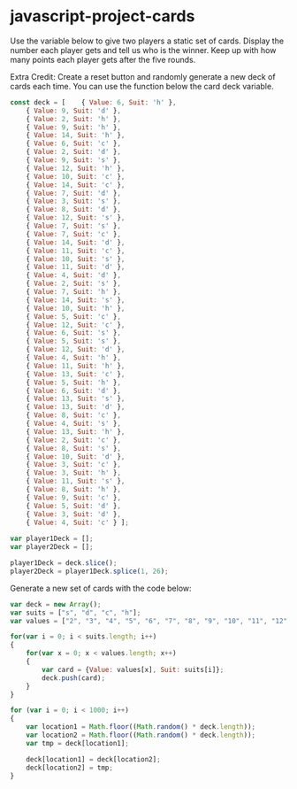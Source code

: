 # javascript-project-cards

Use the variable below to give two players a static set of cards. Display the number each player gets and tell us who is the winner. Keep up with how many points each player gets after the five rounds.

Extra Credit: Create a reset button and randomly generate a new deck of cards each time. You can use the function below the card deck variable.

```javascript
const deck = [    { Value: 6, Suit: 'h' },
    { Value: 9, Suit: 'd' },
    { Value: 2, Suit: 'h' },
    { Value: 9, Suit: 'h' },
    { Value: 14, Suit: 'h' },
    { Value: 6, Suit: 'c' },
    { Value: 2, Suit: 'd' },
    { Value: 9, Suit: 's' },
    { Value: 12, Suit: 'h' },
    { Value: 10, Suit: 'c' },
    { Value: 14, Suit: 'c' },
    { Value: 7, Suit: 'd' },
    { Value: 3, Suit: 's' },
    { Value: 8, Suit: 'd' },
    { Value: 12, Suit: 's' },
    { Value: 7, Suit: 's' },
    { Value: 7, Suit: 'c' },
    { Value: 14, Suit: 'd' },
    { Value: 11, Suit: 'c' },
    { Value: 10, Suit: 's' },
    { Value: 11, Suit: 'd' },
    { Value: 4, Suit: 'd' },
    { Value: 2, Suit: 's' },
    { Value: 7, Suit: 'h' },
    { Value: 14, Suit: 's' },
    { Value: 10, Suit: 'h' },
    { Value: 5, Suit: 'c' },
    { Value: 12, Suit: 'c' },
    { Value: 6, Suit: 's' },
    { Value: 5, Suit: 's' },
    { Value: 12, Suit: 'd' },
    { Value: 4, Suit: 'h' },
    { Value: 11, Suit: 'h' },
    { Value: 13, Suit: 'c' },
    { Value: 5, Suit: 'h' },
    { Value: 6, Suit: 'd' },
    { Value: 13, Suit: 's' },
    { Value: 13, Suit: 'd' },
    { Value: 8, Suit: 'c' },
    { Value: 4, Suit: 's' },
    { Value: 13, Suit: 'h' },
    { Value: 2, Suit: 'c' },
    { Value: 8, Suit: 's' },
    { Value: 10, Suit: 'd' },
    { Value: 3, Suit: 'c' },
    { Value: 3, Suit: 'h' },
    { Value: 11, Suit: 's' },
    { Value: 8, Suit: 'h' },
    { Value: 9, Suit: 'c' },
    { Value: 5, Suit: 'd' },
    { Value: 3, Suit: 'd' },
    { Value: 4, Suit: 'c' } ];
    
var player1Deck = [];
var player2Deck = [];

player1Deck = deck.slice();
player2Deck = player1Deck.splice(1, 26);
```

Generate a new set of cards with the code below:
```javascript
var deck = new Array();
var suits = ["s", "d", "c", "h"];
var values = ["2", "3", "4", "5", "6", "7", "8", "9", "10", "11", "12", "13", "14"];

for(var i = 0; i < suits.length; i++)
{
    for(var x = 0; x < values.length; x++)
    {
        var card = {Value: values[x], Suit: suits[i]};
        deck.push(card);
    }
}

for (var i = 0; i < 1000; i++)
{
    var location1 = Math.floor((Math.random() * deck.length));
    var location2 = Math.floor((Math.random() * deck.length));
    var tmp = deck[location1];

    deck[location1] = deck[location2];
    deck[location2] = tmp;
}
```
